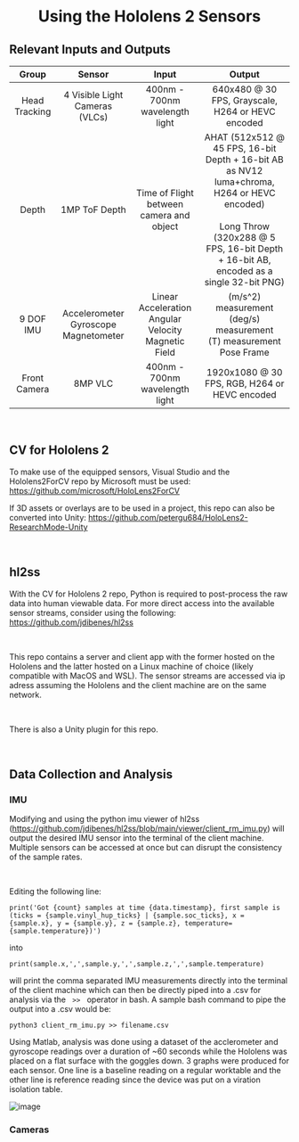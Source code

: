 <center> <h1> Using the Hololens 2 Sensors </h1> </center>

## Relevant Inputs and Outputs ##

| Group | Sensor | Input | Output |
| :-----------: | :---: | :---: | :---: | 
| Head Tracking | 4 Visible Light Cameras (VLCs) | 400nm - 700nm wavelength light | 640x480 @ 30 FPS, Grayscale, H264 or HEVC encoded
| Depth | 1MP ToF Depth | Time of Flight between camera and object | AHAT (512x512 @ 45 FPS, 16-bit Depth + 16-bit AB as NV12 luma+chroma, H264 or HEVC encoded) <br/> <br/> Long Throw (320x288 @ 5 FPS, 16-bit Depth + 16-bit AB, encoded as a single 32-bit PNG)
| 9 DOF IMU | Accelerometer<br/> Gyroscope <br/> Magnetometer | Linear Acceleration <br/> Angular Velocity  <br/> Magnetic Field | (m/s^2) measurement <br/> (deg/s) measurement <br/> (T) measurement <br/> Pose Frame
| Front Camera  | 8MP VLC | 400nm - 700nm wavelength light | 1920x1080 @ 30 FPS, RGB, H264 or HEVC encoded

<br>


## CV for Hololens 2 ##
To make use of the equipped sensors, Visual Studio and the Hololens2ForCV repo by Microsoft must be used: https://github.com/microsoft/HoloLens2ForCV

If 3D assets or overlays are to be used in a project, this repo can also be converted into Unity: https://github.com/petergu684/HoloLens2-ResearchMode-Unity

<br>

## hl2ss ##

With the CV for Hololens 2 repo, Python is required to post-process the raw data into human viewable data. For more direct access into the available sensor streams, consider using the following: https://github.com/jdibenes/hl2ss 

<br/>

This repo contains a server and client app with the former hosted on the Hololens and the latter hosted on a Linux machine of choice (likely compatible with MacOS and WSL). The sensor streams are accessed via ip adress assuming the Hololens and the client machine are on the same network.

<br/>

There is also a Unity plugin for this repo.

<br/>

## Data Collection and Analysis ##

### IMU ###

Modifying and using the python imu viewer of hl2ss (https://github.com/jdibenes/hl2ss/blob/main/viewer/client_rm_imu.py) will output the desired IMU sensor into the terminal of the client  machine. Multiple sensors can be accessed at once but can disrupt the consistency of the sample rates.


<br/>

Editing the following line:

```
print('Got {count} samples at time {data.timestamp}, first sample is (ticks = {sample.vinyl_hup_ticks} | {sample.soc_ticks}, x = {sample.x}, y = {sample.y}, z = {sample.z}, temperature={sample.temperature})')
```

into 

```
print(sample.x,',',sample.y,',',sample.z,',',sample.temperature)
```
will print the comma separated IMU measurements directly into the terminal of the client machine which can then be directly piped into a .csv for analysis via the  &nbsp; `>>`  &nbsp; operator in bash. A sample bash command to pipe the output into a .csv would be: 

```
python3 client_rm_imu.py >> filename.csv
```

Using Matlab, analysis was done using a dataset of the acclerometer and gyroscope readings over a duration of ~60 seconds while the Hololens was placed on a flat surface with the goggles down. 3 graphs were produced for each sensor. One line is a baseline reading on a regular worktable and the other line is reference reading since the device was put on a viration isolation table. 

![image]('./accel_x.jpg')



### Cameras ###



